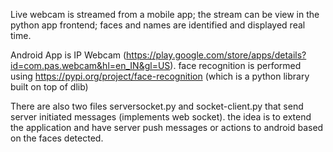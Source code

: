 Live webcam is streamed from a mobile app; the stream can be view in the python app frontend; faces and names are identified and displayed real time.

Android App is IP Webcam (https://play.google.com/store/apps/details?id=com.pas.webcam&hl=en_IN&gl=US). face recognition is performed using https://pypi.org/project/face-recognition (which is a python library built on top of dlib)

There are also two files serversocket.py and socket-client.py that send server initiated messages (implements web socket). the idea is to extend the application and have server push messages or actions to android based on the faces detected.
